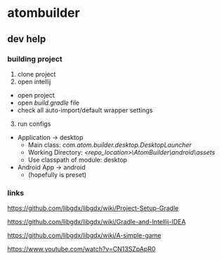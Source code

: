 # atombuilder

## dev help

### building project
1. clone project
2. open intellij
  * open project
  * open _build.gradle_ file
  * check all auto-import/default wrapper settings
3. run configs
  * Application -> desktop
    * Main class: _com.atom.builder.desktop.DesktopLauncher_
    * Working Directory: _<repo_location>\AtomBuilder\android\assets_
    * Use classpath of module: desktop
  * Android App -> android
    * (hopefully is preset)

### links
https://github.com/libgdx/libgdx/wiki/Project-Setup-Gradle

https://github.com/libgdx/libgdx/wiki/Gradle-and-Intellij-IDEA

https://github.com/libgdx/libgdx/wiki/A-simple-game

https://www.youtube.com/watch?v=CN13SZpApR0


